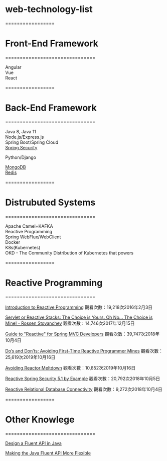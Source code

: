 # web-technology-list

=================

# Front-End Framework
===============================

Angular  
Vue  
React  

=================

# Back-End Framework
===============================

Java 8, Java 11  
Node.js/Express.js  
Spring Boot/Spring Cloud  
[Spring Security](https://www.youtube.com/watch?v=her_7pa0vrg)  

Python/Django  

[MongoDB](https://www.mongodb.com/try/download/community)  
[Redis](https://redis.io/download)

=================

# Distrubuted Systems
===============================

Apache Camel+KAFKA  
Reactive Programming  
Spring WebFlux/WebClient  
Docker  
K8s(Kubernetes)  
OKD - The Community Distribution of Kubernetes that powers

=================

# Reactive Programming
===============================

[Introduction to Reactive Programming](https://www.youtube.com/watch?v=fec9nEIybp0)
觀看次數：19,218次2016年2月3日

[Servlet or Reactive Stacks: The Choice is Yours. Oh No... The Choice is Mine! - Rossen Stoyanchev](https://www.youtube.com/watch?v=Dp_aJh-akkU)
觀看次數：14,746次2017年12月15日

[Guide to "Reactive" for Spring MVC Developers](https://www.youtube.com/watch?v=IZ2SoXUiS7M)
觀看次數：39,747次2018年10月4日

[Do’s and Don’ts: Avoiding First-Time Reactive Programmer Mines](https://www.youtube.com/watch?v=0rnMIueRKNU)
觀看次數：25,619次2019年10月16日

[Avoiding Reactor Meltdown](https://www.youtube.com/watch?v=xCu73WVg8Ps)
觀看次數：10,852次2019年10月16日

[Reactive Spring Security 5.1 by Example](https://www.youtube.com/watch?v=YcAufUtfm44)
觀看次數：20,792次2018年10月5日

[Reactive Relational Database Connectivity](https://www.youtube.com/watch?v=idApf9DMdfk)
觀看次數：9,272次2018年10月4日


=================

# Other Knowlege
===============================

[Design a Fluent API in Java](https://dzone.com/articles/java-fluent-api-design)

[Making the Java Fluent API More Flexible](https://dzone.com/articles/making-java-fluent-api-more-flexible)